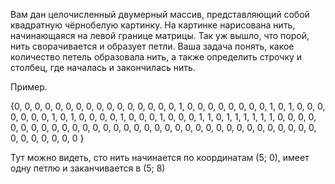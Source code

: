 Вам дан целочисленный двумерный массив, представляющий собой квадратную чёрнобелую картинку.
На картинке нарисована нить, начинающаяся на левой границе матрицы. Так уж вышло, что порой, нить сворачивается и образует петли.
Ваша задача понять, какое количество петель образовала нить, а также определить строчку и столбец, где началась и закончилась нить.

Пример.

{0, 0, 0, 0, 0, 0, 0, 0, 0, 0, 
 0, 0, 0, 0, 0, 0, 1, 0, 0, 0, 
 0, 0, 0, 0, 0, 1, 0, 1, 0, 0, 
 0, 0, 0, 0, 0, 1, 0, 1, 0, 0, 
 0, 0, 1, 0, 0, 0, 1, 0, 0, 0, 
 1, 1, 0, 1, 1, 1, 1, 1, 1, 0, 
 0, 0, 0, 0, 0, 0, 0, 0, 0, 0, 
 0, 0, 0, 0, 0, 0, 0, 0, 0, 0, 
 0, 0, 0, 0, 0, 0, 0, 0, 0, 0, 
 0, 0, 0, 0, 0, 0, 0, 0, 0, 0
}

Тут можно видеть, сто нить начинается по координатам (5; 0), имеет одну петлю и заканчивается в (5; 8)

